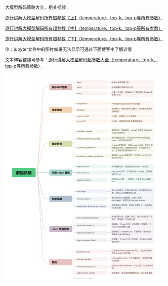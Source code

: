 大模型解码策略大全，相关视频：

[逐行讲解大模型解码所有超参数【上】（temperature、top-k、top-p等所有参数）](https://www.bilibili.com/video/BV1rGBZYeEuH)

[逐行讲解大模型解码所有超参数【中】（temperature、top-k、top-p等所有参数）](https://www.bilibili.com/video/BV1gBifYUE1f)

[逐行讲解大模型解码所有超参数【下】（temperature、top-k、top-p等所有参数）](https://www.bilibili.com/video/BV17oqSYBEiu)

注：jupyter文件中的图片如果无法显示可通过下面博客中了解详情

文本博客链接可参考：[逐行讲解大模型解码超参数大全（temperature、top-k、top-p等所有参数）](https://blog.csdn.net/qq_41496421/article/details/142580960)

![大模型解码策略所有超参数概览](解码策略.png)